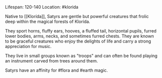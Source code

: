 Lifespan: 120-140
Location: #klorida 

Native to [[Klorída]], Satyrs are gentle but powerful creatures that frolic deep within the magical forests of Klorída.

They sport horns, fluffy ears, hooves, a fluffed tail, horizontal pupils, furred lower bodies, arms, necks, and sometimes furred chests. They are known to be graceful creatures who enjoy the delights of life and carry a strong appreciation for music.

They live in small groups known as "troops" and can often be found playing an instrument carved from trees around them. 

Satyrs have an affinity for #flora and #earth magic.